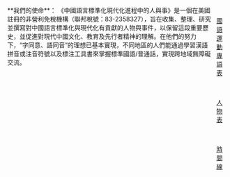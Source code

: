 <div class="banner-container" style="display: flex;">
	<div class="top">
		**我們的使命**：
		《中國語言標準化現代化進程中的人與事》是一個在美國註冊的非營利免稅機構（聯邦稅號：83-2358327），旨在收集、整理、研究並撰寫對中國語言標準化與現代化有貢獻的人物與事件，以保留這段重要歷史，並促進對現代中國文化、教育及先行者精神的理解。在他們的努力下，“字同意、語同音”的理想已基本實現，不同地區的人們能通過學習漢語拼音或注音符號以及標注工具書來掌握標準國語/普通話，實現跨地域無障礙交流。
	</div>
	<div class="bottom">
 	   <div class="left" style="flex: 1; padding: 10px; align-items: center; text-align: center;">
    	   <a href="/glossary/glossary-tw.html" class="banner-link">
     		  <p>國語運動專語表</p>
   	   		</a>
  		</div>
  	  <div class="middle" style="flex: 1; padding: 10px; align-items: center; text-align: center;">
    	  <a href="/people/people-tw.html" class="banner-link">
      		<p>人物表</p>
   	 		</a>
  	  </div>
 	  <div class="right" style="flex: 1; padding: 10px; align-items: center; text-align: center;">
    	  <a href="/glossary/timeline-tw.html" class="banner-link">
      		<p>時間線</p>
    		</a>
  	  </div>
	</div>
</div>

